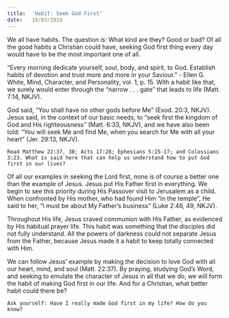 ```yaml
---
title:  'Habit: Seek God First'
date:   18/03/2018
---
```


We all have habits. The question is: What kind are they? Good or bad? Of all the good habits a Christian could have, seeking God first thing every day would have to be the most important one of all.

“Every morning dedicate yourself, soul, body, and spirit, to God. Establish habits of devotion and trust more and more in your Saviour.” - Ellen G. White, Mind, Character, and Personality, vol. 1, p. 15. With a habit like that, we surely would enter through the “narrow  . . .  gate” that leads to life (Matt. 7:14, NKJV).

God said, “You shall have no other gods before Me” (Exod. 20:3, NKJV). Jesus said, in the context of our basic needs, to “seek first the kingdom of God and His righteousness” (Matt. 6:33, NKJV), and we have also been told: “You will seek Me and find Me, when you search for Me with all your heart” (Jer. 29:13, NKJV).

`Read Matthew 22:37, 38; Acts 17:28; Ephesians 5:15-17; and Colossians 3:23. What is said here that can help us understand how to put God first in our lives?`

Of all our examples in seeking the Lord first, none is of course a better one than the example of Jesus. Jesus put His Father first in everything. We begin to see this priority during His Passover visit to Jerusalem as a child. When confronted by His mother, who had found Him “in the temple”, He said to her, “I must be about My Father’s business” (Luke 2:46, 49, NKJV).

Throughout His life, Jesus craved communion with His Father, as evidenced by His habitual prayer life. This habit was something that the disciples did not fully understand. All the powers of darkness could not separate Jesus from the Father, because Jesus made it a habit to keep totally connected with Him.

We can follow Jesus’ example by making the decision to love God with all our heart, mind, and soul (Matt. 22:37). By praying, studying God’s Word, and seeking to emulate the character of Jesus in all that we do, we will form the habit of making God first in our life. And for a Christian, what better habit could there be?

`Ask yourself: Have I really made God first in my life? How do you know?`
